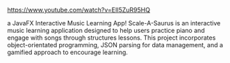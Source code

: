 https://www.youtube.com/watch?v=EII5ZuR95HQ

a JavaFX Interactive Music Learning App! Scale-A-Saurus is an interactive music learning application designed to help users practice piano and engage with songs through structures lessons. This project incorporates object-orientated programming, JSON parsing for data management, and a gamified approach to encourage learning. 
